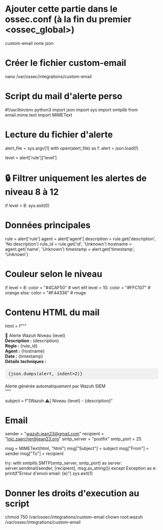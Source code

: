 # Ajouter cette partie dans le ossec.conf (à la fin du premier <ossec_global>)

  <integration>
    <name>custom-email</name>
    <hook_url>none</hook_url>
    <alert_format>json</alert_format>
  </integration>


# Créer le fichier custom-email
nano /var/ossec/integrations/custom-email

# Script du mail d'alerte perso 

#!/usr/bin/env python3
import json
import sys
import smtplib
from email.mime.text import MIMEText

# Lecture du fichier d'alerte
alert_file = sys.argv[1]
with open(alert_file) as f:
    alert = json.load(f)

level = alert['rule']['level']

# 🔒 Filtrer uniquement les alertes de niveau 8 à 12
if level < 8:
    sys.exit(0)

# Données principales
rule = alert['rule']
agent = alert['agent']
description = rule.get('description', 'No description')
rule_id = rule.get('id', 'Unknown')
hostname = agent.get('name', 'Unknown')
timestamp = alert.get('timestamp', 'Unknown')

# Couleur selon le niveau
if level < 8:
    color = "#4CAF50"  # vert
elif level < 10:
    color = "#FFC107"  # orange
else:
    color = "#F44336"  # rouge

# Contenu HTML du mail
html = f"""
<html>
<head>
  <style>
    body {{
      font-family: 'Segoe UI', Arial, sans-serif;
      background-color: #f8f9fa;
      color: #333;
      padding: 20px;
    }}
    .card {{
      background-color: white;
      border-radius: 10px;
      box-shadow: 0 2px 8px rgba(0,0,0,0.1);
      padding: 20px;
      max-width: 600px;
      margin: auto;
    }}
    .header {{
      font-size: 20px;
      font-weight: bold;
      color: {color};
      margin-bottom: 10px;
    }}
    .section {{
      margin-bottom: 10px;
    }}
    .footer {{
      font-size: 12px;
      color: #777;
      text-align: center;
      margin-top: 20px;
    }}
  </style>
</head>
<body>
  <div class="card">
    <div class="header">🚨 Alerte Wazuh Niveau {level}</div>
    <div class="section">
      <b>Description :</b> {description}<br>
      <b>Règle :</b> {rule_id}<br>
      <b>Agent :</b> {hostname}<br>
      <b>Date :</b> {timestamp}
    </div>
    <div class="section">
      <b>Détails techniques :</b><br>
      <pre style="background:#f1f1f1;padding:10px;border-radius:8px;">{json.dumps(alert, indent=2)}</pre>
    </div>
    <div class="footer">
      Alerte générée automatiquement par Wazuh SIEM
    </div>
  </div>
</body>
</html>
"""

subject = f"[Wazuh ⚠️] Niveau {level} - {description}"

# Email
sender = "wazuh.jean23@gmail.com"
recipient = "loic.zaercher@jean23.org"
smtp_server = "postfix"
smtp_port = 25

msg = MIMEText(html, "html")
msg["Subject"] = subject
msg["From"] = sender
msg["To"] = recipient

try:
    with smtplib.SMTP(smtp_server, smtp_port) as server:
        server.sendmail(sender, [recipient], msg.as_string())
except Exception as e:
    print(f"Erreur d'envoi email: {e}")
    sys.exit(1)


# Donner les droits d'execution au script

chmod 750 /var/ossec/integrations/custom-email
chown root:wazuh /var/ossec/integrations/custom-email
